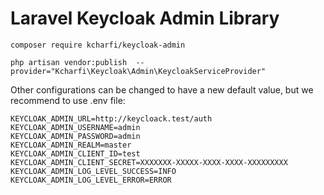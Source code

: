 # Laravel Keycloak Admin Library
```text
composer require kcharfi/keycloak-admin
```

```text
php artisan vendor:publish  --provider="Kcharfi\Keycloak\Admin\KeycloakServiceProvider"
```



Other configurations can be changed to have a new default value, but we recommend to use .env file:
```text
KEYCLOAK_ADMIN_URL=http://keycloack.test/auth
KEYCLOAK_ADMIN_USERNAME=admin
KEYCLOAK_ADMIN_PASSWORD=admin
KEYCLOAK_ADMIN_REALM=master
KEYCLOAK_ADMIN_CLIENT_ID=test
KEYCLOAK_ADMIN_CLIENT_SECRET=XXXXXXX-XXXXX-XXXX-XXXX-XXXXXXXXX
KEYCLOAK_ADMIN_LOG_LEVEL_SUCCESS=INFO
KEYCLOAK_ADMIN_LOG_LEVEL_ERROR=ERROR
```
